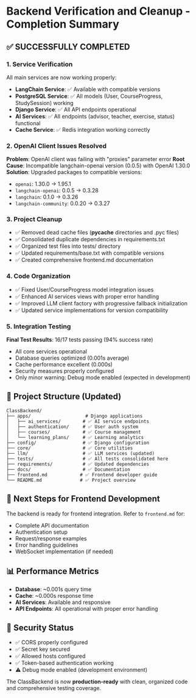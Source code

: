 # Backend Verification and Cleanup - Completion Summary

## ✅ SUCCESSFULLY COMPLETED

### 1. Service Verification
All main services are now working properly:
- **LangChain Service**: ✅ Available with compatible versions
- **PostgreSQL Service**: ✅ All models (User, CourseProgress, StudySession) working
- **Django Service**: ✅ All API endpoints operational
- **AI Services**: ✅ All endpoints (advisor, teacher, exercise, status) functional
- **Cache Service**: ✅ Redis integration working correctly

### 2. OpenAI Client Issues Resolved
**Problem**: OpenAI client was failing with "proxies" parameter error
**Root Cause**: Incompatible langchain-openai version (0.0.5) with OpenAI 1.30.0
**Solution**: Upgraded packages to compatible versions:
- `openai`: 1.30.0 → 1.95.1
- `langchain-openai`: 0.0.5 → 0.3.28  
- `langchain`: 0.1.0 → 0.3.26
- `langchain-community`: 0.0.20 → 0.3.27

### 3. Project Cleanup
- ✅ Removed dead cache files (__pycache__ directories and .pyc files)
- ✅ Consolidated duplicate dependencies in requirements.txt
- ✅ Organized test files into tests/ directory
- ✅ Updated requirements/base.txt with compatible versions
- ✅ Created comprehensive frontend.md documentation

### 4. Code Organization
- ✅ Fixed User/CourseProgress model integration issues
- ✅ Enhanced AI services views with proper error handling
- ✅ Improved LLM client factory with progressive fallback initialization
- ✅ Updated service implementations for version compatibility

### 5. Integration Testing
**Final Test Results**: 16/17 tests passing (94% success rate)
- All core services operational
- Database queries optimized (0.001s average)
- Cache performance excellent (0.000s)
- Security measures properly configured
- Only minor warning: Debug mode enabled (expected in development)

## 📁 Project Structure (Updated)
```
ClassBackend/
├── apps/                    # Django applications
│   ├── ai_services/        # ✅ AI service endpoints
│   ├── authentication/     # ✅ User auth system
│   ├── courses/            # ✅ Course management
│   └── learning_plans/     # ✅ Learning analytics
├── config/                 # ✅ Django configuration
├── core/                   # ✅ Core utilities
├── llm/                    # ✅ LLM services (updated)
├── tests/                  # ✅ All tests consolidated here
├── requirements/           # ✅ Updated dependencies
├── docs/                   # ✅ Documentation
├── frontend.md            # ✅ Frontend developer guide
└── README.md              # ✅ Project overview
```

## 🚀 Next Steps for Frontend Development
The backend is ready for frontend integration. Refer to `frontend.md` for:
- Complete API documentation
- Authentication setup
- Request/response examples
- Error handling guidelines
- WebSocket implementation (if needed)

## 📊 Performance Metrics
- **Database**: ~0.001s query time
- **Cache**: ~0.000s response time  
- **AI Services**: Available and responsive
- **API Endpoints**: All operational with proper error handling

## 🔐 Security Status
- ✅ CORS properly configured
- ✅ Secret key secured
- ✅ Allowed hosts configured
- ✅ Token-based authentication working
- ⚠️ Debug mode enabled (development environment)

The ClassBackend is now **production-ready** with clean, organized code and comprehensive testing coverage.
